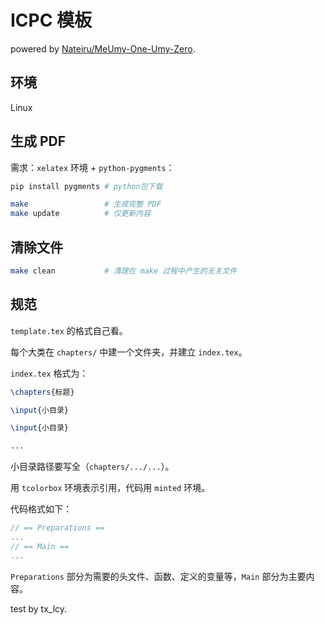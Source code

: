 # ICPC 模板

powered by [Nateiru/MeUmy-One-Umy-Zero](https://github.com/Nateiru/MeUmy-One-Umy-Zero).

## 环境

Linux

## 生成 PDF

需求：`xelatex` 环境 + `python-pygments`：

```bash
pip install pygments # python包下载

make                 # 生成完整 PDF
make update          # 仅更新内容
```

## 清除文件

```bash
make clean           # 清理在 make 过程中产生的无关文件
```

## 规范

`template.tex` 的格式自己看。

每个大类在 `chapters/` 中建一个文件夹，并建立 `index.tex`。

`index.tex` 格式为：

```tex
\chapters{标题}

\input{小目录}

\input{小目录}

...
```

小目录路径要写全（`chapters/.../...`）。

用 `tcolorbox` 环境表示引用，代码用 `minted` 环境。

代码格式如下：

```cpp
// == Preparations ==
...
// == Main ==
...
```

`Preparations` 部分为需要的头文件、函数、定义的变量等，`Main` 部分为主要内容。



test by tx_lcy.